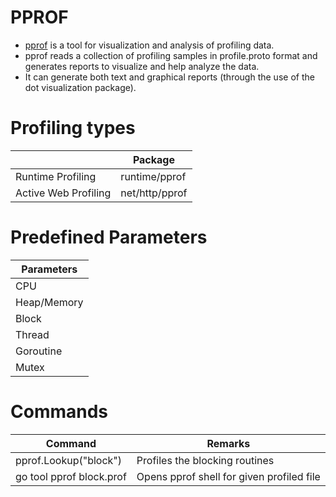 # PPROF
- [pprof](https://github.com/google/pprof) is a tool for visualization and analysis of profiling data.
- pprof reads a collection of profiling samples in profile.proto format and generates reports to visualize and help analyze the data. 
- It can generate both text and graphical reports (through the use of the dot visualization package).

# Profiling types

|                                                                | Package                                                            |
|----------------------------------------------------------------|--------------------------------------------------------------------|
| Runtime Profiling                                              | runtime/pprof                                                      |
| Active Web Profiling                                           | net/http/pprof                                                     |

# Predefined Parameters

| Parameters  |
|-------------|
| CPU         |
| Heap/Memory |
| Block       |
| Thread      |
| Goroutine   |
| Mutex       |

# Commands

| Command                  | Remarks                                   |
|--------------------------|-------------------------------------------|
| pprof.Lookup("block")    | Profiles the blocking routines            |
| go tool pprof block.prof | Opens pprof shell for given profiled file |